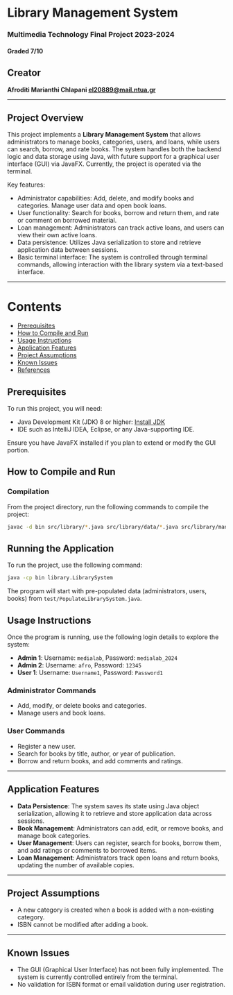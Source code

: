 # Library Management System
### Multimedia Technology Final Project 2023-2024
#### Graded 7/10

## Creator

 
 
 **Afroditi Marianthi Chlapani [el20889@mail.ntua.gr](https://github.com/ntua-el20889)**   

---

## Project Overview

This project implements a **Library Management System** that allows administrators to manage books, categories, users, and loans, while users can search, borrow, and rate books. The system handles both the backend logic and data storage using Java, with future support for a graphical user interface (GUI) via JavaFX. Currently, the project is operated via the terminal.

Key features:
- Administrator capabilities: Add, delete, and modify books and categories. Manage user data and open book loans.
- User functionality: Search for books, borrow and return them, and rate or comment on borrowed material.
- Loan management: Administrators can track active loans, and users can view their own active loans.
- Data persistence: Utilizes Java serialization to store and retrieve application data between sessions.
- Basic terminal interface: The system is controlled through terminal commands, allowing interaction with the library system via a text-based interface.

---

# Contents

- [Prerequisites](#Prerequisites)
- [How to Compile and Run](#How-to-Compile-and-Run)
- [Usage Instructions](#Usage-Instructions)
- [Application Features](#Application-Features)
- [Project Assumptions](#Project-Assumptions)
- [Known Issues](#Known-Issues)
- [References](#References)


## Prerequisites

To run this project, you will need:

- Java Development Kit (JDK) 8 or higher: [Install JDK](https://www.oracle.com/java/technologies/javase-jdk8-downloads.html)
- IDE such as IntelliJ IDEA, Eclipse, or any Java-supporting IDE.
  
Ensure you have JavaFX installed if you plan to extend or modify the GUI portion.

## How to Compile and Run

### Compilation
From the project directory, run the following commands to compile the project:
```sh
javac -d bin src/library/*.java src/library/data/*.java src/library/management/*.java src/library/gui/*.java src/test/*.java src/test/util/*.java
```
## Running the Application
To run the project, use the following command:
```sh
java -cp bin library.LibrarySystem
```
The program will start with pre-populated data (administrators, users, books) from `test/PopulateLibrarySystem.java`.

## Usage Instructions

Once the program is running, use the following login details to explore the system:

- **Admin 1**: Username: `medialab`, Password: `medialab_2024`
- **Admin 2**: Username: `afro`, Password: `12345`
- **User 1**: Username: `Username1`, Password: `Password1`

### Administrator Commands
- Add, modify, or delete books and categories.
- Manage users and book loans.

### User Commands
- Register a new user.
- Search for books by title, author, or year of publication.
- Borrow and return books, and add comments and ratings.

---

## Application Features

- **Data Persistence**: The system saves its state using Java object serialization, allowing it to retrieve and store application data across sessions.
- **Book Management**: Administrators can add, edit, or remove books, and manage book categories.
- **User Management**: Users can register, search for books, borrow them, and add ratings or comments to borrowed items.
- **Loan Management**: Administrators track open loans and return books, updating the number of available copies.

---

## Project Assumptions

- A new category is created when a book is added with a non-existing category.
- ISBN cannot be modified after adding a book.

---

## Known Issues

- The GUI (Graphical User Interface) has not been fully implemented. The system is currently controlled entirely from the terminal.
- No validation for ISBN format or email validation during user registration.





